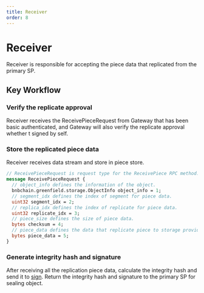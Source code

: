 ```yaml
---
title: Receiver
order: 8
---
```


# Receiver

Receiver is responsible for accepting the piece data that replicated from the primary SP.

## Key Workflow

### Verify the replicate approval

Receiver receives the ReceivePieceRequest from Gateway that has been basic authenticated, and Gateway will also verify 
the replicate approval whether t signed by self.

### Store the replicated piece data

Receiver receives data stream and store in piece store.

```protobuf
// ReceivePieceRequest is request type for the ReceivePiece RPC method.
message ReceivePieceRequest {
  // object_info defines the information of the object.
  bnbchain.greenfield.storage.ObjectInfo object_info = 1;
  // segment_idx defines the index of segment for piece data.
  uint32 segment_idx = 2;
  // replica_idx defines the index of replicate for piece data.
  uint32 replicate_idx = 3;
  // piece_size defines the size of piece data.
  bytes checksum = 4;
  // piece_data defines the data that replicate piece to storage provider.
  bytes piece_data = 5;
}
```

### Generate integrity hash and signature

After receiving all the replication piece data, calculate the integrity hash and send it to [sign](./signer).
Return the integrity hash and signature to the primary SP for sealing object.
